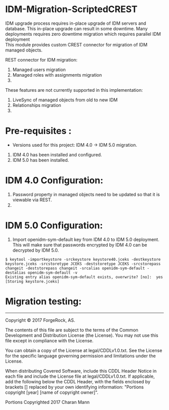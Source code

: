 # IDM-Migration-ScriptedCREST

IDM upgrade process requires in-place upgrade of IDM servers and database. This in-place upgrade can result in some downtime. Many deployments requires zero downtime migration which requires parallel IDM deployment  <br />
This module provides custom CREST connector for migration of IDM managed objects.  <br /> 

REST connector for IDM migration: <br />
1. Managed users migration <br />
2. Managed roles with assignments migration <br /> 
3. 

These features are not currently supported in this implementation: <br />
1. LiveSync of managed objects from old to new IDM <br />
2. Relationships migration <br />
3.


Pre-requisites :
================
* Versions used for this project: IDM 4.0 -> IDM 5.0 migration. 
1. IDM 4.0 has been installed and configured. 
2. IDM 5.0 has been installed. 

IDM 4.0 Configuration:
=================================================
1. Password property in managed objects need to be updated so that it is viewable via REST.
2. 


IDM 5.0 Configuration:
=====================
1. Import openidm-sym-default key from IDM 4.0 to IDM 5.0 deployment. This will make sure that passwords encrypted by IDM 4.0 can be decrypted by IDM 5.0. 
```
$ keytool -importkeystore -srckeystore keystore40.jceks -destkeystore keystore.jceks -srcstoretype JCEKS -deststoretype JCEKS -srcstorepass changeit -deststorepass changeit -srcalias openidm-sym-default -destalias openidm-sym-default -v
Existing entry alias openidm-sym-default exists, overwrite? [no]:  yes
[Storing keystore.jceks]
```
     
Migration testing:
=========================




* * *

Copyright © 2017 ForgeRock, AS.

The contents of this file are subject to the terms of the Common Development and
Distribution License (the License). You may not use this file except in compliance with the
License.

You can obtain a copy of the License at legal/CDDLv1.0.txt. See the License for the
specific language governing permission and limitations under the License.

When distributing Covered Software, include this CDDL Header Notice in each file and include
the License file at legal/CDDLv1.0.txt. If applicable, add the following below the CDDL
Header, with the fields enclosed by brackets [] replaced by your own identifying
information: "Portions copyright [year] [name of copyright owner]".

Portions Copyrighted 2017 Charan Mann
